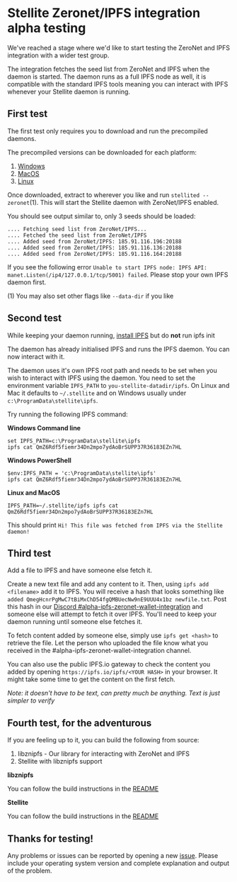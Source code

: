
# Stellite Zeronet/IPFS integration alpha testing

We've reached a stage where we'd like to start testing the ZeroNet
and IPFS integration with a wider test group.

The integration fetches the seed list from ZeroNet and IPFS when the daemon is
started. The daemon runs as a full IPFS node as well, it is compatible
with the standard IPFS tools meaning you can interact with IPFS whenever
your Stellite daemon is running.

## First test

The first test only requires you to download and run the precompiled daemons.

The precompiled versions can be downloaded for each platform:

1. [Windows](https://www.stellite.live/downloads/stellite-zeronet-ipfs-win.zip)
2. [MacOS](https://www.stellite.live/downloads/stellite-zeronet-ipfs-mac.tar.gz)
3. [Linux](https://www.stellite.live/downloads/stellite-zeronet-ipfs-linux.tar.gz)

Once downloaded, extract to wherever you like and run `stellited --zeronet`(1). This will start the Stellite daemon with ZeroNet/IPFS enabled.

You should see output similar to, only 3 seeds should be loaded:

```
.... Fetching seed list from ZeroNet/IPFS...
.... Fetched the seed list from ZeroNet/IPFS
.... Added seed from ZeroNet/IPFS: 185.91.116.196:20188
.... Added seed from ZeroNet/IPFS: 185.91.116.136:20188
.... Added seed from ZeroNet/IPFS: 185.91.116.164:20188
```

If you see the following error
`Unable to start IPFS node: IPFS API: manet.Listen(/ip4/127.0.0.1/tcp/5001) failed`. Please stop your own IPFS daemon first.

(1) You may also set other flags like `--data-dir` if you like


## Second test

While keeping your daemon running, [install IPFS](https://ipfs.io/docs/install/) but do **not** run ipfs init

The daemon has already initialised IPFS and runs the IPFS daemon. You can now interact with it.

The daemon uses it's own IPFS root path and needs to be set when you wish to interact with IPFS using the daemon. You need to set the environment variable `IPFS_PATH` to `you-stellite-datadir/ipfs`. On Linux and Mac it defaults to `~/.stellite` and on Windows usually under `c:\ProgramData\stellite\ipfs`.

Try running the following IPFS command:

__Windows Command line__
```
set IPFS_PATH=c:\ProgramData\stellite\ipfs
ipfs cat QmZ6Rdf5fiemr34Dn2mpo7ydAoBrSUPP37R36183EZn7HL
```

__Windows PowerShell__
```
$env:IPFS_PATH = 'c:\ProgramData\stellite\ipfs'
ipfs cat QmZ6Rdf5fiemr34Dn2mpo7ydAoBrSUPP37R36183EZn7HL
```

__Linux and MacOS__ 
```
IPFS_PATH=~/.stellite/ipfs ipfs cat QmZ6Rdf5fiemr34Dn2mpo7ydAoBrSUPP37R36183EZn7HL
```

This should print `Hi! This file was fetched from IPFS via the Stellite daemon!`

## Third test

Add a file to IPFS and have someone else fetch it.

Create a new text file and add any content to it. Then, using `ipfs add <filename>` add it to IPFS. You will receive a hash that looks something like `added QmegHcnrPgMwC7tBiMxChD54fgQMBUecNw9nE9UUU4x1bz newfile.txt`. Post this hash in our [Discord #alpha-ipfs-zeronet-wallet-integration](https://discord.gg/8PhF342) and someone else will attempt to fetch it over IPFS. You'll need to keep your daemon running until someone else fetches it.

To fetch content added by someone else, simply use `ipfs get <hash>` to retrieve the file. Let the person who uploaded the file know what you received in the #alpha-ipfs-zeronet-wallet-integration channel.

You can also use the public IPFS.io gateway to check the content you added by opening `https://ipfs.io/ipfs/<YOUR HASH>` in your browser. It might take some time to get the content on the first fetch.

*Note: it doesn't have to be text, can pretty much be anything. Text is just simpler to verify*

## Fourth test, for the adventurous

If you are feeling up to it, you can build the following from source:

1. libznipfs - Our library for interacting with ZeroNet and IPFS
2. Stellite with libznipfs support

__libznipfs__

You can follow the build instructions in the [README](https://github.com/stellitecoin/libznipfs/blob/master/README.md)

__Stellite__

You can follow the build instructions in the [README](https://github.com/stellitecoin/Stellite/blob/zeronet-ipfs/README.md)


## Thanks for testing!

Any problems or issues can be reported by opening a new [issue](https://github.com/stellitecoin/Stellite/issues/new?title=IPFS-Zeronet%20Testing&body=Please%20include%20your%20operating%20system%20version%20and%20complete%20explanation%20and%20output%20of%20the%20problem). Please include your operating system version and complete explanation and output of the problem.
